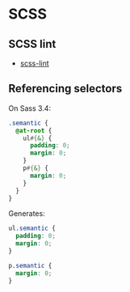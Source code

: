 # SCSS

## SCSS lint

- [scss-lint](https://github.com/brigade/scss-lint/blob/master/config/default.yml)

## Referencing selectors

On Sass 3.4:

```scss
.semantic {
  @at-root {
    ul#{&} {
      padding: 0;
      margin: 0;
    }
    p#{&} {
      margin: 0;
    }
  }
}
```

Generates:

```scss
ul.semantic {
  padding: 0;
  margin: 0;
}

p.semantic {
  margin: 0;
}
```
